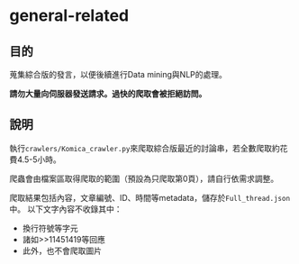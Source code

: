 # general-related
## 目的
蒐集綜合版的發言，以便後續進行Data mining與NLP的處理。

**請勿大量向伺服器發送請求。過快的爬取會被拒絕訪問。**

## 說明
執行`crawlers/Komica_crawler.py`來爬取綜合版最近的討論串，若全數爬取約花費4.5-5小時。

爬蟲會由檔案區取得爬取的範圍（預設為只爬取第0頁），請自行依需求調整。

爬取結果包括內容，文章編號、ID、時間等metadata，儲存於`Full_thread.json`中。
以下文字內容不收錄其中：
+ 換行符號等字元
+ 諸如>>11451419等回應
+ 此外，也不會爬取圖片
